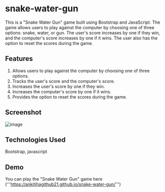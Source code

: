 # snake-water-gun
This is a "Snake Water Gun" game built using Bootstrap and JavaScript. The game allows users to play against the computer by choosing one of three options: snake, water, or gun. The user's score increases by one if they win, and the computer's score increases by one if it wins. The user also has the option to reset the scores during the game.

## Features
1. Allows users to play against the computer by choosing one of three options.
2. Tracks the user's score and the computer's score.
3. Increases the user's score by one if they win.
4. Increases the computer's score by one if it wins.
5. Provides the option to reset the scores during the game.

## Screenshot
![image](https://github.com/ankitjha2023/snake-water-gun/assets/127032700/577ad59c-6c5f-4d76-9740-6e57235eb024)

## Technologies Used
Bootstrap, javascript

## Demo
You can play the "Snake Water Gun" game here ('''https://ankitjhagithub21.github.io/snake-water-gun/''')

